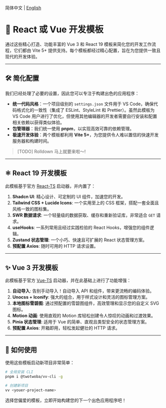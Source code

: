 简体中文 | [English](README.md)

# 🚀 React 或 Vue 开发模板

通过这些精心打造、功能丰富的 Vue 3 和 React 19 模板来简化您的开发工作流程，它们都由 Vite 5+ 提供支持。每个模板都经过精心配置，旨在为您提供一致且现代的开发体验。

---

## 🛠️ 简化配置

我们已经处理了必要的设置，因此您可以专注于构建出色的应用程序：

-   **统一代码风格**：一个项目级别的 `settings.json` 文件用于 VS Code，确保代码格式化的一致性（集成了 ESLint、StyleLint 和 Prettier）。虽然此模板为 VS Code 用户进行了优化，但使用其他编辑器的开发者需要自行安装和配置相关依赖以获得类似体验。
-   **包管理器**：我们统一使用 **pnpm**，以实现高效可靠的依赖管理。
-   **极速开发体验**：两个模板都利用 **Vite 5+**，为您提供令人难以置信的快速开发服务器和构建时间。

> [TODO] Rolldown 马上就要来啦～!

---

## ⚛️ React 19 开发模板

此模板基于官方 [React-TS](https://github.com/vitejs/vite/tree/main/packages/create-vite/template-react-ts) 启动器，并内置了：

1.  **Shadcn UI**: 精心设计、可定制的 UI 组件，加速您的开发。
2.  **Tailwind CSS + Lucide Icons**: 一个实用至上的 CSS 框架，搭配一套全面且风格一致的图标集。
3.  **SWR 数据请求**: 一个轻量级的数据获取、缓存和重新验证库，非常适合 `GET` 请求。
4.  **useHooks**: 一系列常用且经过实践检验的 React Hooks，增强您的组件逻辑。
5.  **Zustand 状态管理**: 一个小巧、快速且可扩展的 React 状态管理方案。
6.  **预配置 Axios**: 随时可用的 HTTP 请求设置。

---

## ✨ Vue 3 开发模板

此模板基于官方 [Vue-TS](https://github.com/vitejs/vite/tree/main/packages/create-vite/template-vue-ts) 启动器，并在此基础上进行了功能增强：

1.  **自动导入**: 告别手动导入！自动导入 API 和组件，带来更流畅的编码体验。
2.  **Unocss + Iconify**: 强大的组合，用于样式设计和灵活的图标管理方案。
3.  **本地图标雪碧图**: 通过预配置的雪碧图组件，高效管理和显示您的自定义 SVG 图标。
4.  **Motion 动画**: 使用直观的 Motion 库轻松创建令人惊叹的动画和过渡效果。
5.  **Pinia 状态管理**: 适用于 Vue 的简单、直观且类型安全的状态管理方案。
6.  **预配置 Axios**: 开箱即用，轻松发起健壮的 HTTP 请求。

---

## 🚀 如何使用

使用这些模板启动新项目非常简单：

```bash
# 全局安装 CLI
pnpm i @twotwoba/vv-cli -g

# 创建新项目
vv <youer-project-name>
```

选择您偏爱的模板，立即开始构建您的下一个出色应用程序吧！
